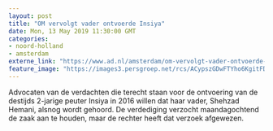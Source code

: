 ```yaml
---
layout: post
title: "OM vervolgt vader ontvoerde Insiya"
date: Mon, 13 May 2019 11:30:00 GMT
categories: 
- noord-holland 
- amsterdam 
externe_link: "https://www.ad.nl/amsterdam/om-vervolgt-vader-ontvoerde-insiya~a761c85f/"
feature_image: "https://images3.persgroep.net/rcs/ACypszGDwFTYho6KgitFDD0VymA/diocontent/148212695/_fitwidth/400/?appId=21791a8992982cd8da851550a453bd7f&quality=0.7"
---
```


Advocaten van de verdachten die terecht staan voor de ontvoering van de destijds 2-jarige peuter Insiya in 2016 willen dat haar vader, Shehzad Hemani, alsnog wordt gehoord. De verdediging verzocht maandagochtend de zaak aan te houden, maar de rechter heeft dat verzoek afgewezen.
